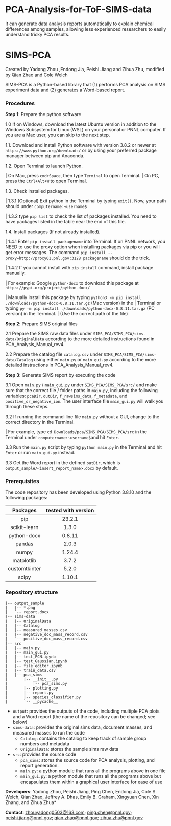 # PCA-Analysis-for-ToF-SIMS-data
It can generate data analysis reports automatically to explain chemical differences among samples, allowing less experienced researchers to easily understand tricky PCA results. 

# SIMS-PCA

Created by Yadong Zhou ,Endong Jia, Peishi Jiang and Zihua Zhu, modified by Qian Zhao and Cole Welch 

SIMS-PCA is a Python-based library that (1) performs PCA analysis on SIMS experiment data and (2) generates a Word-based report.

### Procedures

**Step 1**: Prepare the python software 

1.0 If on Windows, download the latest Ubuntu version in addition to the Windows Subsystem for Linux (WSL) on your personal or PNNL computer. If you are a Mac user, you can skip to the next step.

1.1. Download and install Python software with version 3.8.2 or newer at `https://www.python.org/downloads/` or by using your preferred package manager between pip and Anaconda.

1.2. Open Terminal to launch Python.

|         On Mac, press `cmd+Space`, then type `Terminal` to open Terminal.
|         On PC, press the `Ctrl+Alt+W` to open Terminal.
        
1.3. Check installed packages.

|        1.3.1 (Optional) Exit python in the Terminal by typing `exit()`. Now, your path should under `computername:~username$`
        
|        1.3.2 type `pip list` to check the list of packages installed. You need to have packages listed in the table near the end of this file.
        
1.4. Install packages (If not already installed).

|        1.4.1 Enter `pip install packagename` into Terminal. If on PNNL network, you NEED to use the proxy option when installing packages via pip or you will get error messages. The command `pip install --proxy=http://proxy01.pnl.gov:3128 packagename` should do the trick.
        
|        1.4.2 If you cannot install with `pip install` command, install package manually. 
        
|                   For example: Google `python-docx` to download this package at `https://pypi.org/project/python-docx/`
              
|                   Manually install this package by typing `python3 -m pip install ./downloads/python-docx-0.8.11.tar.gz` (Mac version) in the 
|                   Terminal or typing `py -m pip install ./downloads/python-docx-0.8.11.tar.gz` (PC version) in the Terminal. 
|                   (Use the correct path of the file)
        
**Step 2**: Prepare SIMS original files 

2.1 Prepare the SIMS raw data files under `SIMS_PCA/SIMS_PCA/sims-data/OriginalData` according to the more detailed instructions found in PCA_Analysis_Manual_rev4.

2.2 Prepare the catalog file `catalog.csv` under `SIMS_PCA/SIMS_PCA/sims-data/Catalog` using either `main.py` or `main_gui.py` according to the more detailed instructions in PCA_Analysis_Manual_rev4.

**Step 3**: Generate SIMS report by executing the code 

3.1 Open `main.py` / `main_gui.py` under `SIMS_PCA/SIMS_PCA/src/` and make sure that the correct file / folder paths in `main.py`, including the following variables: `pcaDir`, `outDir`, `f_rawsims_data`, `f_metadata`, and `positive_or_negative_ion`. The user interface file `main_gui.py` will walk you through these steps.

3.2 If running the command-line file `main.py` without a GUI, change to the correct directory in the Terminal.

|       For example, type `cd Downloads/pca/SIMS_PCA/SIMS_PCA/src` in the Terminal under `computername:~username$`and hit `Enter`.

3.3 Run the `main.py` script by typing `python main.py` in the Terminal and hit `Enter` or run `main_gui.py` instead.

3.3 Get the Word report in the defined `outDir`, which is `output_sample/<insert_report_name>.docx` by default.


### Prerequisites

The code repository has been developed using Python 3.8.10 and the following packages:

|     Packages    | tested with version |
| :-------------: | :-----------------: |
|       pip       |       23.2.1        |
|   scikit-learn  |       1.3.0         |
|   python-docx   |       0.8.11        |
|      pandas     |       2.0.3         |
|      numpy      |       1.24.4        |
|   matplotlib    |       3.7.2         |
|  customtkinter  |       5.2.0         |
|      scipy      |       1.10.1        |



### Repository structure

```
|-- output_sample
|   |-- *.png
|   `-- report.docx
|-- sims-data
|   |-- OriginalData
|   |-- Catalog
|   |-- measured_masses.csv
|   |-- negative_doc_mass_record.csv
|   `-- positive_doc_mass_record.csv
|-- src
|   |-- main.py
|   |-- main_gui.py
|   |-- test_FCN.ipynb
|   |-- test_Gaussian.ipynb
|   |-- file_editor.ipynb
|   |-- train_data.csv
|   |-- pca_sims
|       |-- __init__.py
|   		|-- pca_sims.py
|       |-- plotting.py
|       |-- report.py
|       |-- species_classifier.py
|       `-- __pycache__
```

- `output`: provides the outputs of the code, including multiple PCA plots and a Word report (the name of the repository can be changed; see below)
- `sims-data`: provides the original sims data, document masses, and measured masses to run the code
  - `Catalog`: contains the catalog to keep track of sample group numbers and metadata
  - `OriginalData`: stores the sample sims raw data
- `src`: provides the source code
  - `pca_sims`: stores the source code for PCA analysis, plotting, and report generation.
  - `main.py`: a python module that runs all the programs above in one file
  - `main_gui.py`: a python module that runs all the programs above but encapsulates them within a graphical user interface for ease of use




**Developers**: Yadong Zhou, Peishi Jiang, Ping Chen, Endong Jia, Cole S. Welch, Qian Zhao, Jeffrey A. Dhas,
Emily B. Graham, Xingyuan Chen, Xin Zhang, and Zihua Zhua*

**Contact**: zhouyadong0503@163.com; ping.chen@pnnl.gov; peishi.jiang@pnnl.gov; qian.zhao@pnnl.gov; zihua.zhu@pnnl.gov
